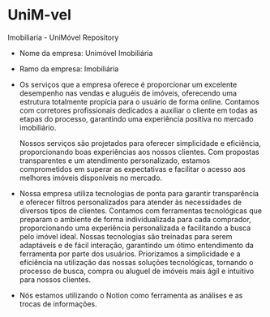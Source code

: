 # UniM-vel
Imobiliaria - UniMóvel Repository

- Nome da empresa: Unimóvel Imobiliária
- Ramo da empresa: Imobiliária
- Os serviços que a empresa oferece é proporcionar um excelente desempenho nas vendas e aluguéis de imóveis, oferecendo uma estrutura totalmente propícia para o usuário de forma online. Contamos com corretores profissionais dedicados a auxiliar o cliente em todas as etapas do processo, garantindo uma experiência positiva no mercado imobiliário.
    
    Nossos serviços são projetados para oferecer simplicidade e eficiência, proporcionando boas experiências aos nossos clientes. Com propostas transparentes e um atendimento personalizado, estamos comprometidos em superar as expectativas e facilitar o acesso aos melhores imóveis disponíveis no mercado.
    
- Nossa empresa utiliza tecnologias de ponta para garantir transparência e oferecer filtros personalizados para atender às necessidades de diversos tipos de clientes. Contamos com ferramentas tecnológicas que preparam o ambiente de forma individualizada para cada comprador, proporcionando uma experiência personalizada e facilitando a busca pelo imóvel ideal. Nossas tecnologias são treinadas para serem adaptáveis e de fácil interação, garantindo um ótimo entendimento da ferramenta por parte dos usuários. Priorizamos a simplicidade e a eficiência na utilização das nossas soluções tecnológicas, tornando o processo de busca, compra ou aluguel de imóveis mais ágil e intuitivo para nossos clientes.

- Nós estamos utilizando o Notion como ferramenta as análises e as trocas de informações.
